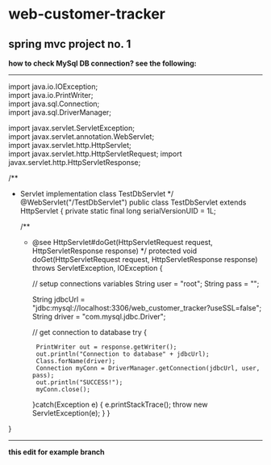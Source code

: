 # web-customer-tracker
## spring mvc project no. 1

**how to check MySql DB connection? see the following:**

---

import java.io.IOException;  
import java.io.PrintWriter;  
import java.sql.Connection;  
import java.sql.DriverManager;  

import javax.servlet.ServletException;  
import javax.servlet.annotation.WebServlet;  
import javax.servlet.http.HttpServlet;  
import javax.servlet.http.HttpServletRequest; 
import javax.servlet.http.HttpServletResponse;     

/**
 * Servlet implementation class TestDbServlet
 */
@WebServlet("/TestDbServlet")
public class TestDbServlet extends HttpServlet {
	private static final long serialVersionUID = 1L;

	/**
	 * @see HttpServlet#doGet(HttpServletRequest request, HttpServletResponse response)
	 */
	protected void doGet(HttpServletRequest request, HttpServletResponse response) throws ServletException, IOException {
		
		// setup connections variables
		String user = "root";
		String pass = "";
		
		String jdbcUrl = "jdbc:mysql://localhost:3306/web_customer_tracker?useSSL=false";
		String driver = "com.mysql.jdbc.Driver";
		
		
		// get connection to database
		try {
			
			PrintWriter out = response.getWriter();
			out.println("Connection to database" + jdbcUrl);
			Class.forName(driver);
			Connection myConn = DriverManager.getConnection(jdbcUrl, user, pass);
			out.println("SUCCESS!");
			myConn.close();
			
			
		}catch(Exception e) {
			e.printStackTrace(); 
			throw new ServletException(e);
		}
	}

	

}

---

**this edit for example branch**
